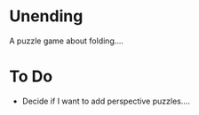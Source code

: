 # Unending
 A puzzle game about folding....

# To Do
- Decide if I want to add perspective puzzles....